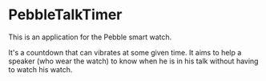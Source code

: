 PebbleTalkTimer
==================

This is an application for the Pebble smart watch.

It's a countdown that can vibrates at some given time. It aims to help a speaker (who wear the watch) to know when he is in his talk without having to watch his watch.